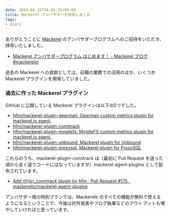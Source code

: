 ```yaml
---
date: 2019-04-15T04:05:35+09:00
title: Mackerel アンバサダーを拝命しました
tags:
- diary
---
```

ありがとうことに [Mackerel](https://mackerel.io) のアンバサダープログラムへのご招待をいただき、拝命いたしました。

- [Mackerel アンバサダープログラム はじめます！ \- Mackerel ブログ \#mackerelio](https://mackerel.io/ja/blog/entry/ambassador/about)

過去の Mackerel への貢献としては、前職の業務での活用のほか、いくつか Mackerel プラグインを開発していました。

<script async class="speakerdeck-embed" data-id="3df7400fac9b4d2e8dbefbe252193638" data-ratio="1.77777777777778" src="//speakerdeck.com/assets/embed.js"></script>

### 過去に作った Mackerel プラグイン

GitHub に公開している Mackerel プラグインは以下の5つでした。

- [hfm/mackerel\-plugin\-gearman: Gearman custom metrics plugin for mackerel\.io agent\.](https://github.com/hfm/mackerel-plugin-gearman)
- [hfm/mackerel\-plugin\-conntrack](https://github.com/hfm/mackerel-plugin-conntrack)
- [hfm/mackerel\-plugin\-mogilefs: MogileFS custom metrics plugin for mackerel\.io agent\.](https://github.com/hfm/mackerel-plugin-mogilefs)
- [hfm/mackerel\-plugin\-unbound: Mackerel plugin for Unbound](https://github.com/hfm/mackerel-plugin-unbound)
- [hfm/mackerel\-plugin\-proxysql: Mackerel plugin for ProxySQL](https://github.com/hfm/mackerel-plugin-proxysql)

これらのうち、mackerel-plugin-conntrack は（最初に Pull Request を送った頃から全く違うコードにはなっていますが）mackerel-agent-plugins として配布されています。

- [Add nf\(ip\)\_conntrack plugin by hfm · Pull Request \#175 · mackerelio/mackerel\-agent\-plugins](https://github.com/mackerelio/mackerel-agent-plugins/pull/175)

アンバサダー用の特別プランでは、Mackerele のすべての機能が無料で使えるようになるということで、今後は対外発表やブログ執筆などのアウトプットも増やしていければと思っています。
